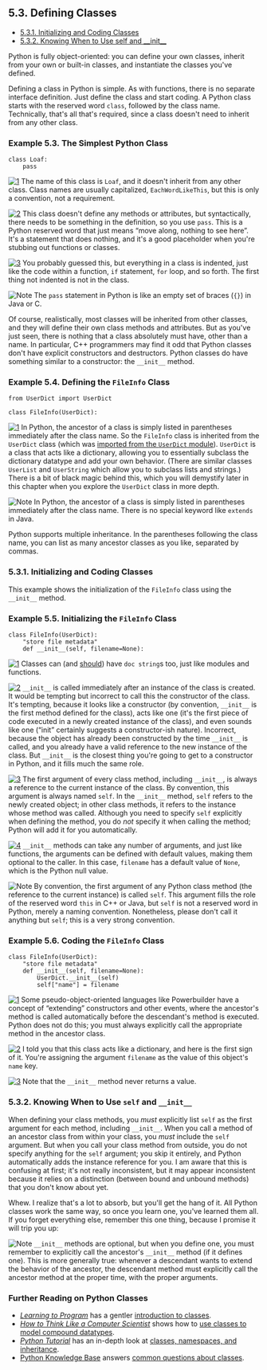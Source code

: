 

5.3. Defining Classes
---------------------

-   [5.3.1. Initializing and Coding
    Classes](defining_classes.html#d0e11720)
-   [5.3.2. Knowing When to Use self and
    \_\_init\_\_](defining_classes.html#d0e11896)

Python is fully object-oriented: you can define your own classes,
inherit from your own or built-in classes, and instantiate the classes
you've defined.

Defining a class in Python is simple. As with functions, there is no
separate interface definition. Just define the class and start coding. A
Python class starts with the reserved word `class`, followed by the
class name. Technically, that's all that's required, since a class
doesn't need to inherit from any other class.

### Example 5.3. The Simplest Python Class

    class Loaf: 
        pass     



[![1](../images/callouts/1.png)](#fileinfo.class.1.1) The name of this class is `Loaf`, and it doesn't inherit from any other class. Class names are usually capitalized, `EachWordLikeThis`, but this is only a convention, not a requirement. 

[![2](../images/callouts/2.png)](#fileinfo.class.1.2) This class doesn't define any methods or attributes, but syntactically, there needs to be something in the definition, so you use `pass`. This is a Python reserved word that just means “move along, nothing to see here”. It's a statement that does nothing, and it's a good placeholder when you're stubbing out functions or classes. 

[![3](../images/callouts/3.png)](#fileinfo.class.1.3) You probably guessed this, but everything in a class is indented, just like the code within a function, `if` statement, `for` loop, and so forth. The first thing not indented is not in the class. 


![Note](../images/note.png) 
The `pass` statement in Python is like an empty set of braces (`{}`) in Java or C. 

Of course, realistically, most classes will be inherited from other
classes, and they will define their own class methods and attributes.
But as you've just seen, there is nothing that a class absolutely must
have, other than a name. In particular, C++ programmers may find it odd
that Python classes don't have explicit constructors and destructors.
Python classes do have something similar to a constructor: the
`__init__` method.

### Example 5.4. Defining the `FileInfo` Class

    from UserDict import UserDict

    class FileInfo(UserDict): 



[![1](../images/callouts/1.png)](#fileinfo.class.2.1) In Python, the ancestor of a class is simply listed in parentheses immediately after the class name. So the `FileInfo` class is inherited from the `UserDict` class (which was [imported from the `UserDict` module](importing_modules.html "5.2. Importing Modules Using from module import")). `UserDict` is a class that acts like a dictionary, allowing you to essentially subclass the dictionary datatype and add your own behavior. (There are similar classes `UserList` and `UserString` which allow you to subclass lists and strings.) There is a bit of black magic behind this, which you will demystify later in this chapter when you explore the `UserDict` class in more depth. 


![Note](../images/note.png) 
In Python, the ancestor of a class is simply listed in parentheses immediately after the class name. There is no special keyword like `extends` in Java. 

Python supports multiple inheritance. In the parentheses following the
class name, you can list as many ancestor classes as you like, separated
by commas.

### 5.3.1. Initializing and Coding Classes

This example shows the initialization of the `FileInfo` class using the
`__init__` method.

### Example 5.5. Initializing the `FileInfo` Class

    class FileInfo(UserDict):
        "store file metadata"              
        def __init__(self, filename=None):   



[![1](../images/callouts/1.png)](#fileinfo.class.2.2) Classes can (and [should](../getting_to_know_python/documenting_functions.html#tip.docstring)) have `doc string`s too, just like modules and functions. 

[![2](../images/callouts/2.png)](#fileinfo.class.2.3) `__init__` is called immediately after an instance of the class is created. It would be tempting but incorrect to call this the constructor of the class. It's tempting, because it looks like a constructor (by convention, `__init__` is the first method defined for the class), acts like one (it's the first piece of code executed in a newly created instance of the class), and even sounds like one (“init” certainly suggests a constructor-ish nature). Incorrect, because the object has already been constructed by the time `__init__` is called, and you already have a valid reference to the new instance of the class. But `__init__` is the closest thing you're going to get to a constructor in Python, and it fills much the same role. 

[![3](../images/callouts/3.png)](#fileinfo.class.2.4) The first argument of every class method, including `__init__`, is always a reference to the current instance of the class. By convention, this argument is always named `self`. In the `__init__` method, `self` refers to the newly created object; in other class methods, it refers to the instance whose method was called. Although you need to specify `self` explicitly when defining the method, you do *not* specify it when calling the method; Python will add it for you automatically. 

[![4](../images/callouts/4.png)](#fileinfo.class.2.5) `__init__` methods can take any number of arguments, and just like functions, the arguments can be defined with default values, making them optional to the caller. In this case, `filename` has a default value of `None`, which is the Python null value. 


![Note](../images/note.png) 
By convention, the first argument of any Python class method (the reference to the current instance) is called `self`. This argument fills the role of the reserved word `this` in C++ or Java, but `self` is not a reserved word in Python, merely a naming convention. Nonetheless, please don't call it anything but `self`; this is a very strong convention. 

### Example 5.6. Coding the `FileInfo` Class

    class FileInfo(UserDict):
        "store file metadata"
        def __init__(self, filename=None):
            UserDict.__init__(self)        
            self["name"] = filename        
                                           



[![1](../images/callouts/1.png)](#fileinfo.class.2.6) Some pseudo-object-oriented languages like Powerbuilder have a concept of “extending” constructors and other events, where the ancestor's method is called automatically before the descendant's method is executed. Python does not do this; you must always explicitly call the appropriate method in the ancestor class. 

[![2](../images/callouts/2.png)](#fileinfo.class.2.7) I told you that this class acts like a dictionary, and here is the first sign of it. You're assigning the argument `filename` as the value of this object's `name` key. 

[![3](../images/callouts/3.png)](#fileinfo.class.2.8) Note that the `__init__` method never returns a value. 

### 5.3.2. Knowing When to Use `self` and `__init__`

When defining your class methods, you *must* explicitly list `self` as
the first argument for each method, including `__init__`. When you call
a method of an ancestor class from within your class, you *must* include
the `self` argument. But when you call your class method from outside,
you do not specify anything for the `self` argument; you skip it
entirely, and Python automatically adds the instance reference for you.
I am aware that this is confusing at first; it's not really
inconsistent, but it may appear inconsistent because it relies on a
distinction (between bound and unbound methods) that you don't know
about yet.

Whew. I realize that's a lot to absorb, but you'll get the hang of it.
All Python classes work the same way, so once you learn one, you've
learned them all. If you forget everything else, remember this one
thing, because I promise it will trip you up:


![Note](../images/note.png) 
`__init__` methods are optional, but when you define one, you must remember to explicitly call the ancestor's `__init__` method (if it defines one). This is more generally true: whenever a descendant wants to extend the behavior of the ancestor, the descendant method must explicitly call the ancestor method at the proper time, with the proper arguments. 

### Further Reading on Python Classes

-   [*Learning to
    Program*](http://www.alan-g.me.uk/ "Python book for first-time programmers")
    has a gentler [introduction to
    classes](http://www.alan-g.me.uk/tutor/tutclass.htm).
-   [*How to Think Like a Computer
    Scientist*](http://openbookproject.net/thinkcs/ "Python book for computer science majors")
    shows how to [use classes to model compound
    datatypes](http://openbookproject.net/thinkcs/python/english2e/ch13.html).
-   [*Python Tutorial*](https://docs.python.org/2/tutorial/)
    has an in-depth look at [classes, namespaces, and
    inheritance](https://docs.python.org/2/tutorial/classes.html).
-   [Python Knowledge
    Base](http://www.faqts.com/knowledge-base/index.phtml/fid/199/)
    answers [common questions about
    classes](http://www.faqts.com/knowledge-base/index.phtml/fid/242).

  

